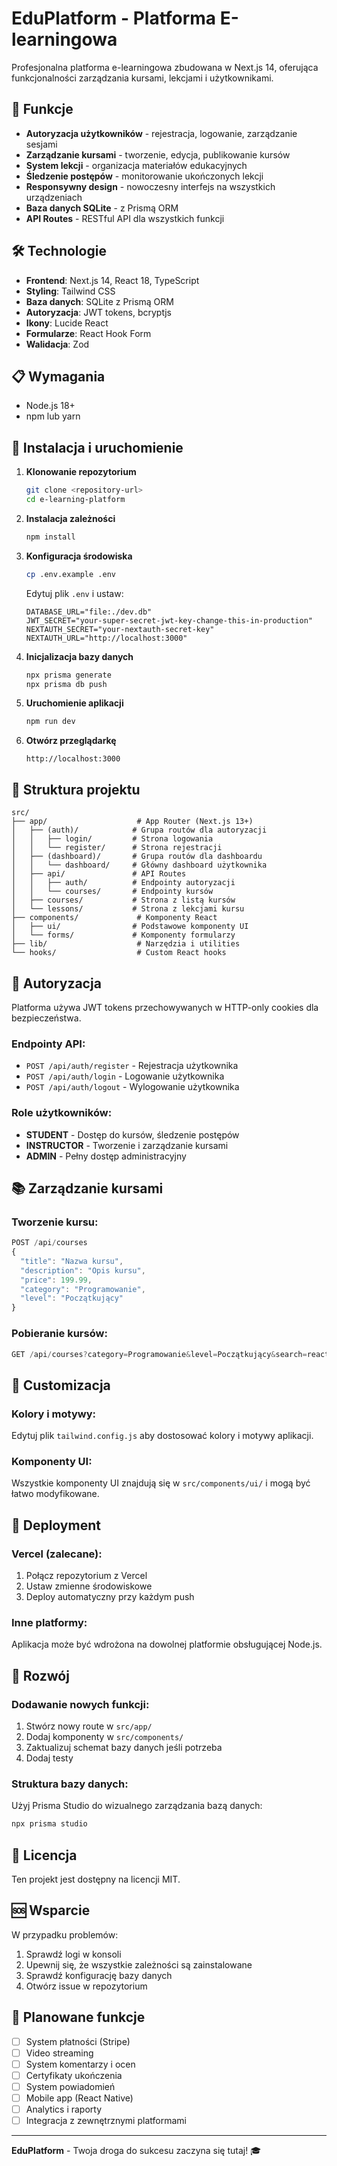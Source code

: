 # EduPlatform - Platforma E-learningowa

Profesjonalna platforma e-learningowa zbudowana w Next.js 14, oferująca funkcjonalności zarządzania kursami, lekcjami i użytkownikami.

## 🚀 Funkcje

- **Autoryzacja użytkowników** - rejestracja, logowanie, zarządzanie sesjami
- **Zarządzanie kursami** - tworzenie, edycja, publikowanie kursów
- **System lekcji** - organizacja materiałów edukacyjnych
- **Śledzenie postępów** - monitorowanie ukończonych lekcji
- **Responsywny design** - nowoczesny interfejs na wszystkich urządzeniach
- **Baza danych SQLite** - z Prismą ORM
- **API Routes** - RESTful API dla wszystkich funkcji

## 🛠️ Technologie

- **Frontend**: Next.js 14, React 18, TypeScript
- **Styling**: Tailwind CSS
- **Baza danych**: SQLite z Prismą ORM
- **Autoryzacja**: JWT tokens, bcryptjs
- **Ikony**: Lucide React
- **Formularze**: React Hook Form
- **Walidacja**: Zod

## 📋 Wymagania

- Node.js 18+ 
- npm lub yarn

## 🚀 Instalacja i uruchomienie

1. **Klonowanie repozytorium**
   ```bash
   git clone <repository-url>
   cd e-learning-platform
   ```

2. **Instalacja zależności**
   ```bash
   npm install
   ```

3. **Konfiguracja środowiska**
   ```bash
   cp .env.example .env
   ```
   
   Edytuj plik `.env` i ustaw:
   ```env
   DATABASE_URL="file:./dev.db"
   JWT_SECRET="your-super-secret-jwt-key-change-this-in-production"
   NEXTAUTH_SECRET="your-nextauth-secret-key"
   NEXTAUTH_URL="http://localhost:3000"
   ```

4. **Inicjalizacja bazy danych**
   ```bash
   npx prisma generate
   npx prisma db push
   ```

5. **Uruchomienie aplikacji**
   ```bash
   npm run dev
   ```

6. **Otwórz przeglądarkę**
   ```
   http://localhost:3000
   ```

## 📁 Struktura projektu

```
src/
├── app/                    # App Router (Next.js 13+)
│   ├── (auth)/            # Grupa routów dla autoryzacji
│   │   ├── login/         # Strona logowania
│   │   └── register/      # Strona rejestracji
│   ├── (dashboard)/       # Grupa routów dla dashboardu
│   │   └── dashboard/     # Główny dashboard użytkownika
│   ├── api/               # API Routes
│   │   ├── auth/          # Endpointy autoryzacji
│   │   └── courses/       # Endpointy kursów
│   ├── courses/           # Strona z listą kursów
│   └── lessons/           # Strona z lekcjami kursu
├── components/             # Komponenty React
│   ├── ui/                # Podstawowe komponenty UI
│   └── forms/             # Komponenty formularzy
├── lib/                    # Narzędzia i utilities
└── hooks/                  # Custom React hooks
```

## 🔐 Autoryzacja

Platforma używa JWT tokens przechowywanych w HTTP-only cookies dla bezpieczeństwa.

### Endpointy API:

- `POST /api/auth/register` - Rejestracja użytkownika
- `POST /api/auth/login` - Logowanie użytkownika
- `POST /api/auth/logout` - Wylogowanie użytkownika

### Role użytkowników:

- **STUDENT** - Dostęp do kursów, śledzenie postępów
- **INSTRUCTOR** - Tworzenie i zarządzanie kursami
- **ADMIN** - Pełny dostęp administracyjny

## 📚 Zarządzanie kursami

### Tworzenie kursu:
```typescript
POST /api/courses
{
  "title": "Nazwa kursu",
  "description": "Opis kursu",
  "price": 199.99,
  "category": "Programowanie",
  "level": "Początkujący"
}
```

### Pobieranie kursów:
```typescript
GET /api/courses?category=Programowanie&level=Początkujący&search=react
```

## 🎨 Customizacja

### Kolory i motywy:
Edytuj plik `tailwind.config.js` aby dostosować kolory i motywy aplikacji.

### Komponenty UI:
Wszystkie komponenty UI znajdują się w `src/components/ui/` i mogą być łatwo modyfikowane.

## 🚀 Deployment

### Vercel (zalecane):
1. Połącz repozytorium z Vercel
2. Ustaw zmienne środowiskowe
3. Deploy automatyczny przy każdym push

### Inne platformy:
Aplikacja może być wdrożona na dowolnej platformie obsługującej Node.js.

## 🤝 Rozwój

### Dodawanie nowych funkcji:
1. Stwórz nowy route w `src/app/`
2. Dodaj komponenty w `src/components/`
3. Zaktualizuj schemat bazy danych jeśli potrzeba
4. Dodaj testy

### Struktura bazy danych:
Użyj Prisma Studio do wizualnego zarządzania bazą danych:
```bash
npx prisma studio
```

## 📝 Licencja

Ten projekt jest dostępny na licencji MIT.

## 🆘 Wsparcie

W przypadku problemów:
1. Sprawdź logi w konsoli
2. Upewnij się, że wszystkie zależności są zainstalowane
3. Sprawdź konfigurację bazy danych
4. Otwórz issue w repozytorium

## 🔮 Planowane funkcje

- [ ] System płatności (Stripe)
- [ ] Video streaming
- [ ] System komentarzy i ocen
- [ ] Certyfikaty ukończenia
- [ ] System powiadomień
- [ ] Mobile app (React Native)
- [ ] Analytics i raporty
- [ ] Integracja z zewnętrznymi platformami

---

**EduPlatform** - Twoja droga do sukcesu zaczyna się tutaj! 🎓
